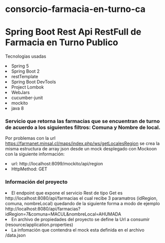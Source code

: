 # consorcio-farmacia-en-turno-ca


# Spring Boot Rest Api RestFull de Farmacia en Turno Publico

Tecnologias usadas
  <li>Spring 5
  <li>Spring Boot 2 
  <li>restTemplate
  <li>Spring Boot DevTools 
  <li>Project Lombok
  <li>WebJars
  <li>cucumber-junit
  <li>mockito
  <li>java 8
 

### Servicio que retorna las farmacias que se encuentran de turno de acuerdo a los siguientes filtros: Comuna y Nombre de local.

Por problemas con la url https://farmanet.minsal.cl/maps/index.php/ws/getLocalesRegion se crea la misma estructura de array json desde un mock desplegado con Mockoon con la siguiente información:
  <li>url: http://localhost:8099/mockito/api/region
  <li>HttpMethod: GET
    
### Información del proyecto 

<li>El endpoint que expone el servicio Rest de tipo Get es http://localhost:8080/api/farmacias
  el cual recibe 3 paramatros (idRegion, comuna, nombreLocal) quedando de la siguiente forma a modo de ejemplo http://localhost:8080/api/farmacias?idRegion=7&comuna=MACUL&nombreLocal=AHUMADA
<li>En archivo de propiedades del proyecto se define la Url a consumir (resource/application.properties)
<li>La infomación que contendra el mock esta definida en el archivo /data.json  


